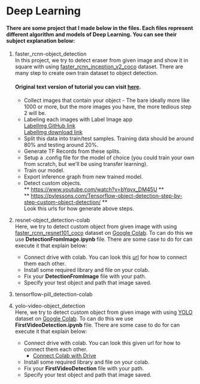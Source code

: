 # Deep Learning
#### There are some project that I made below in the files. Each files represent different algorithm and models of Deep Learning. You can see their subject explanation below: 
1. faster_rcnn-object_detection
<br>In this project, we try to detect eraser from given image and show it in square with using [faster_rcnn_inception_v2_coco](https://github.com/tensorflow/models/blob/master/research/object_detection/g3doc/detection_model_zoo.md) dataset. There are many step to create own train dataset to object detection. 
     #### Original text version of tutorial you can visit [here](http://pylessons.com/Tensorflow-object-detection-step-by-step-custom-object-detection/).
     - Collect images that contain your object - The bare ideally more like 1000 or more, but the more images you have, the more tedious step 2 will be. 
     - Labeling each images with Label Image app
     <br>[LabelImg GitHub link](https://github.com/tzutalin/labelImg) 
     <br>[LabelImg download link](https://www.dropbox.com/s/tq7zfrcwl44vxan/windows_v1.6.0.zip?dl=1)
     - Split this data into train/test samples. Training data should be around 80% and testing around 20%.
     - Generate TF Records from these splits.
     - Setup a .config file for the model of choice (you could train your own from scratch, but we'll be using transfer learning).
     - Train our model.
     - Export inference graph from new trained model.
     - Detect custom objects.
     <br>** https://www.youtube.com/watch?v=bYqvx_DM45U ** 
     <br>** https://pylessons.com/Tensorflow-object-detection-step-by-step-custom-object-detection/ **
     <br>Look this urls for how generate above steps.
2. resnet-object_detection-colab
<br>Here, we try to detect custom object from given image with using [faster_rcnn_resnet101_coco](https://github.com/tensorflow/models/blob/master/research/object_detection/g3doc/detection_model_zoo.md) dataset on [Google Colab](https://colab.research.google.com/notebooks/welcome.ipynb#recent=true). To can do this we use **DetectionFromImage.ipynb** file. There are some case to do for can execute it that explain below:
     - Connect drive with colab. You can look this [url](https://medium.com/deep-learning-turkiye/google-colab-ile-ücretsiz-gpu-kullanımı-30fdb7dd822e) for how to connect them each other. 
     - Install some required library and file on your colab. 
     - Fix your **DetectionFromImage** file with your path.
     - Specify your test object and path that image saved.
3. tensorflow-pill_detection-colab

4. yolo-video-object_detection
<br>Here, we try to detect custom object from given image with using [YOLO](https://www.kaggle.com/rmoharir8396/yolo-h5-file#yolo.h5) dataset on [Google Colab](https://colab.research.google.com/notebooks/welcome.ipynb#recent=true). To can do this we use **FirstVideoDetection.ipynb** file. There are some case to do for can execute it that explain below:
     - Connect drive with colab. You can look this given url for how to connect them each other. 
       - [Connect Colab with Drive](https://medium.com/deep-learning-turkiye/google-colab-ile-ücretsiz-gpu-kullanımı-30fdb7dd822e)
     - Install some required library and file on your colab. 
     - Fix your **FirstVideoDetection** file with your path.
     - Specify your test object and path that image saved.
